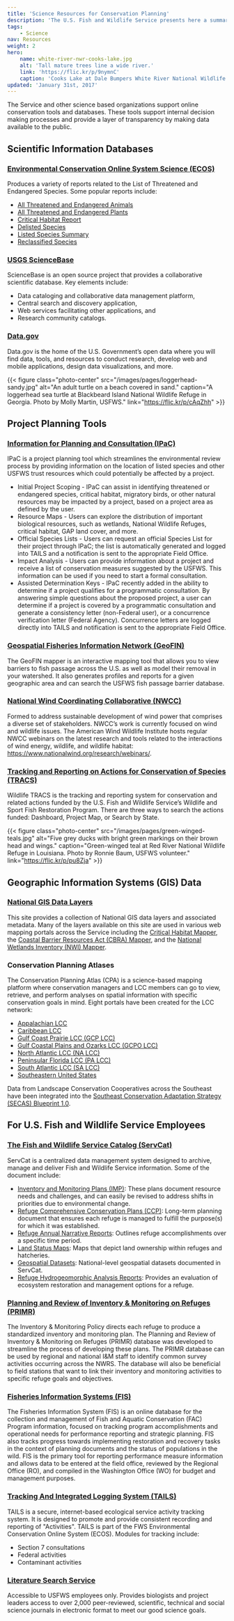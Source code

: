 ```yaml
---
title: 'Science Resources for Conservation Planning'
description: 'The U.S. Fish and Wildlife Service presents here a summary of online resources like reports, databases, mapping tools, journals and more a to support science-based management of America’s natural resources.'
tags:
    - Science
nav: Resources
weight: 2
hero:
    name: white-river-nwr-cooks-lake.jpg
    alt: 'Tall mature trees line a wide river.'
    link: 'https://flic.kr/p/9nymnC'
    caption: 'Cooks Lake at Dale Bumpers White River National Wildlife Refuge in Arkansas. Photo by Garry Tucker, USFWS.'
updated: 'January 31st, 2017'
---
```


The Service and other science based organizations support online conservation tools and databases.  These tools support internal decision making processes and provide a layer of transparency by making data available to the public.

## Scientific Information Databases

### [Environmental Conservation Online System Science (ECOS)](http://ecos.fws.gov/ecp/)

Produces a variety of reports related to the List of Threatened and Endangered Species. Some popular reports include:

 - [All Threatened and Endangered Animals](http://ecos.fws.gov/ecp0/reports/ad-hoc-species-report?kingdom=V&kingdom=I&status=E&status=T&status=EmE&status=EmT&status=EXPE&status=EXPN&status=SAE&status=SAT&fcrithab=on&fstatus=on&fspecrule=on&finvpop=on&fgroup=on&header=Listed+Animals)
 - [All Threatened and Endangered Plants](http://ecos.fws.gov/ecp0/reports/ad-hoc-species-report?kingdom=P&status=E&status=T&status=EmE&status=EmT&status=EXPE&status=EXPN&status=SAE&status=SAT&fcrithab=on&fstatus=on&fspecrule=on&finvpop=on&fgroup=on&ffamily=on&header=Listed+Plants)
 - [Critical Habitat Report](http://ecos.fws.gov/ecp/report/table/critical-habitat.html)
 - [Delisted Species](http://ecos.fws.gov/ecp0/reports/delisting-report)
 - [Listed Species Summary](http://ecos.fws.gov/ecp0/reports/box-score-report)
 - [Reclassified Species](https://ecos.fws.gov/ecp0/reports/reclassified-species-report)

### [USGS ScienceBase](https://www.sciencebase.gov/about/)

ScienceBase is an open source project that provides a collaborative scientific database. Key elements include:

  - Data cataloging and collaborative data management platform,
  - Central search and discovery application,
  - Web services facilitating other applications, and
  - Research community catalogs.

### [Data.gov](https://data.gov)

Data.gov is the home of the U.S. Government’s open data where you will find data, tools, and resources to conduct research, develop web and mobile applications, design data visualizations, and more.

{{< figure class="photo-center" src="/images/pages/loggerhead-sandy.jpg" alt="An adult turtle on a beach covered in sand." caption="A loggerhead sea turtle at Blackbeard Island National Wildlife Refuge in Georgia. Photo by Molly Martin, USFWS." link="https://flic.kr/p/cAqZhh" >}}

## Project Planning Tools

### [Information for Planning and Consultation (IPaC)](https://ecos.fws.gov/ipac/)

IPaC is a project planning tool which streamlines the environmental review process by providing information on the location of listed species and other USFWS trust resources which could potentially be affected by a project.

  -  Initial Project Scoping  - IPaC can assist in identifying threatened or endangered species, critical habitat, migratory birds, or other natural resources may be impacted by a project, based on a project area as defined by the user.
  - Resource Maps - Users can explore the distribution of important biological resources, such as wetlands, National Wildlife Refuges, critical habitat, GAP land cover, and more.
  - Official Species Lists - Users can request an official Species List for their project through IPaC; the list is automatically generated and logged into TAILS and a notification is sent to the appropriate Field Office.
  - Impact Analysis - Users can provide information about a project and receive a list of conservation measures suggested by the USFWS. This information can be used if you need to start a formal consultation.
  - Assisted Determination Keys - IPaC recently added in the ability to determine if a project qualifies for a programmatic consultation.  By answering simple questions about the proposed project, a user can determine if a project is covered by a programmatic consultation and generate a consistency letter (non-Federal user), or a concurrence verification letter (Federal Agency).  Concurrence letters are logged directly into TAILS and notification is sent to the appropriate Field Office.


### [Geospatial Fisheries Information Network (GeoFIN)](http://ecos.fws.gov/geofin/)

The GeoFIN mapper is an interactive mapping tool that allows you to view barriers to fish passage across the U.S. as well as model their removal in your watershed. It also generates profiles and reports for a given geographic area and can search the USFWS fish passage barrier database.

### [National Wind Coordinating Collaborative (NWCC)](https://www.nationalwind.org/)

Formed to address sustainable development of wind power that comprises a diverse set of stakeholders. NWCC’s work is currently focused on wind and wildlife issues.  The American Wind Wildlife Institute hosts regular NWCC webinars on the latest research and tools related to the interactions of wind energy, wildlife, and wildlife habitat: https://www.nationalwind.org/research/webinars/.

### [Tracking and Reporting on Actions for Conservation of Species (TRACS)](https://tracs.fws.gov/public/)

Wildlife TRACS is the tracking and reporting system for conservation and related actions funded by the U.S. Fish and Wildlife Service’s Wildlife and Sport Fish Restoration Program. There are three ways to search the actions funded: Dashboard, Project Map, or Search by State.

{{< figure class="photo-center" src="/images/pages/green-winged-teals.jpg" alt="Five grey ducks with bright green markings on their brown head and wings." caption="Green-winged teal at Red River National Wildlife Refuge in Louisiana. Photo by Ronnie Baum, USFWS volunteer." link="https://flic.kr/p/pu8Zja" >}}

## Geographic Information Systems (GIS) Data

### [National GIS Data Layers](https://www.fws.gov/gis/data/national/)

This site provides a collection of National GIS data layers and associated metadata.  Many of the layers available on this site are used in various web mapping portals across the Service including the [Critical Habitat Mapper](http://fws.maps.arcgis.com/home/webmap/viewer.html?webmap=9d8de5e265ad4fe09893cf75b8dbfb77), the [Coastal Barrier Resources Act (CBRA) Mapper](https://www.fws.gov/ecological-services/habitat-conservation/cbra/maps/mapper.html), and the [National Wetlands Inventory (NWI) Mapper](https://www.fws.gov/wetlands/Data/Mapper.html).

### Conservation Planning Atlases

The Conservation Planning Atlas (CPA) is a science-based mapping platform where conservation managers and LCC members can go to view, retrieve, and perform analyses on spatial information with specific conservation goals in mind. Eight portals have been created for the LCC network:

 - [Appalachian LCC](http://www.conservationdesign.org/)
 - [Caribbean LCC](https://caribbeanlcc.databasin.org/)
 - [Gulf Coast Prairie LCC (GCP LCC)](https://gcplcc.databasin.org/)
 - [Gulf Coastal Plains and Ozarks LCC (GCPO LCC)](https://gcpolcc.databasin.org/)
 - [North Atlantic LCC (NA LCC)](https://nalcc.databasin.org/)
 - [Peninsular Florida LCC (PA LCC)](https://pflcc.databasin.org/)
 - [South Atlantic LCC (SA LCC)](http://salcc.databasin.org/)
 - [Southeastern United States](http://seregion.databasin.org/)

Data from Landscape Conservation Cooperatives across the Southeast have been integrated into the [Southeast Conservation Adaptation Strategy (SECAS) Blueprint 1.0](http://secassoutheast.org/blueprint).

## For U.S. Fish and Wildlife Service Employees

### [The Fish and Wildlife Service Catalog (ServCat)](https://ecos.fws.gov/ServCat/)

ServCat is a centralized data management system designed to archive, manage and deliver Fish and Wildlife Service information. Some of the document include:

  - [Inventory and Monitoring Plans (IMP)](https://ecos.fws.gov/ServCat/Search/Advanced/199): These plans document resource needs and challenges, and can easily be revised to address shifts in priorities due to environmental change.
  - [Refuge Comprehensive Conservation Plans (CCP)](https://ecos.fws.gov/ServCat/Search/Advanced/17): Long-term planning document that ensures each refuge is managed to fulfill the purpose(s) for which it was established.
  - [Refuge Annual Narrative Reports](https://ecos.fws.gov/ServCat/Search/Advanced/248): Outlines refuge accomplishments over a specific time period.
  - [Land Status Maps](https://ecos.fws.gov/ServCat/Search/Advanced/129): Maps that depict land ownership within refuges and hatcheries.
  - [Geospatial Datasets](https://ecos.fws.gov/ServCat/Search/Advanced/291): National-level geospatial datasets documented in ServCat.
  - [Refuge Hydrogeomorphic Analysis Reports](https://ecos.fws.gov/ServCat/Search/Advanced/371): Provides an evaluation of ecosystem restoration and management options for a refuge.

### [Planning and Review of Inventory &amp; Monitoring on Refuges (PRIMR)](https://ecos.fws.gov/primr/)

The Inventory &amp; Monitoring Policy directs each refuge to produce a standardized inventory and monitoring plan. The Planning and Review of Inventory &amp; Monitoring on Refuges (PRIMR) database was developed to streamline the process of developing these plans. The PRIMR database can be used by regional and national I&amp;M staff to identify common survey activities occurring across the NWRS. The database will also be beneficial to field stations that want to link their inventory and monitoring activities to specific refuge goals and objectives.

### [Fisheries Information Systems (FIS)](https://ecos.fws.gov/fis/sec/)

The Fisheries Information System (FIS) is an online database for the collection and management of Fish and Aquatic Conservation (FAC) Program information, focused on tracking program accomplishments and operational needs for performance reporting and strategic planning. FIS also tracks progress towards implementing restoration and recovery tasks in the context of planning documents and the status of populations in the wild. FIS is the primary tool for reporting performance measure information and allows data to be entered at the field office, reviewed by the Regional Office (RO), and compiled in the Washington Office (WO) for budget and management purposes.

### [Tracking And Integrated Logging System (TAILS)](https://ecos.fws.gov/josso2/signon/login.do?josso_back_to=https://ecos.fws.gov/fis/josso_security_check&josso_partnerapp_id=fis)

TAILS is a secure, internet-based ecological service activity tracking system. It is designed to promote and provide consistent recording and reporting of "Activities". TAILS is part of the FWS Environmental Conservation Online System (ECOS). Modules for tracking include:

  - Section 7 consultations
  - Federal activities
  - Contaminant activities

### [Literature Search Service](https://inside.fws.gov/index.cfm/go/post/NCTC-FWS-LSS-Literature-Search-Service)

Accessible to USFWS employees only. Provides biologists and project leaders access to over 2,000 peer-reviewed, scientific, technical and social science journals in electronic format to meet our good science goals.
